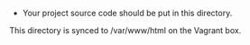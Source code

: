 * Your project source code should be put in this directory.

This directory is synced to /var/www/html on the Vagrant box.